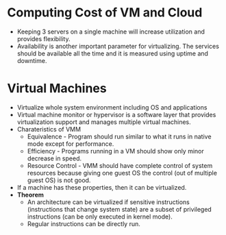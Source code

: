 # Computing Cost of VM and Cloud
* Keeping 3 servers on a single machine will increase utilization and provides flexibility.
* Availability is another important parameter for virtualizing. The services should be available all the time and it is measured using uptime and downtime.

# Virtual Machines
* Virtualize whole system environment including OS and applications
* Virtual machine monitor or hypervisor is a software layer that provides virtualization support and manages multiple virtual machines.
* Charateristics of VMM
    * Equivalence - Program should run similar to what it runs in native mode except for performance.
    * Efficiency - Programs running in a VM should show only minor decrease in speed.
    * Resource Control - VMM should have complete control of system resources because giving one guest OS the control (out of multiple guest OS) is not good.
* If a machine has these properties, then it can be virtualized.
* **Theorem**
    * An architecture can be virtualized if sensitive instructions (instructions that change system state) are a subset of privileged instructions (can be only executed in kernel mode).
    * Regular instructions can be directly run.
